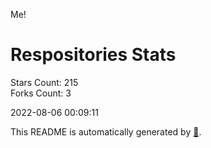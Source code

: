 Me!

# Respositories Stats
Stars Count: 215  
Forks Count: 3

2022-08-06 00:09:11  

This README is automatically generated by [🐰](https://github.com/rnitta/rnitta).
